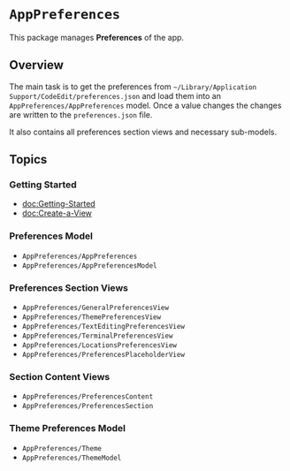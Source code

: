# ``AppPreferences``

This package manages **Preferences** of the app.

## Overview

The main task is to get the preferences from `~/Library/Application Support/CodeEdit/preferences.json` and load them into an ``AppPreferences/AppPreferences`` model.
Once a value changes the changes are written to the `preferences.json` file.

It also contains all preferences section views and necessary sub-models.

## Topics

### Getting Started

- <doc:Getting-Started>
- <doc:Create-a-View>

### Preferences Model

- ``AppPreferences/AppPreferences``
- ``AppPreferences/AppPreferencesModel``

### Preferences Section Views

- ``AppPreferences/GeneralPreferencesView``
- ``AppPreferences/ThemePreferencesView``
- ``AppPreferences/TextEditingPreferencesView``
- ``AppPreferences/TerminalPreferencesView``
- ``AppPreferences/LocationsPreferencesView``
- ``AppPreferences/PreferencesPlaceholderView``

### Section Content Views

- ``AppPreferences/PreferencesContent``
- ``AppPreferences/PreferencesSection``

### Theme Preferences Model

- ``AppPreferences/Theme``
- ``AppPreferences/ThemeModel``
